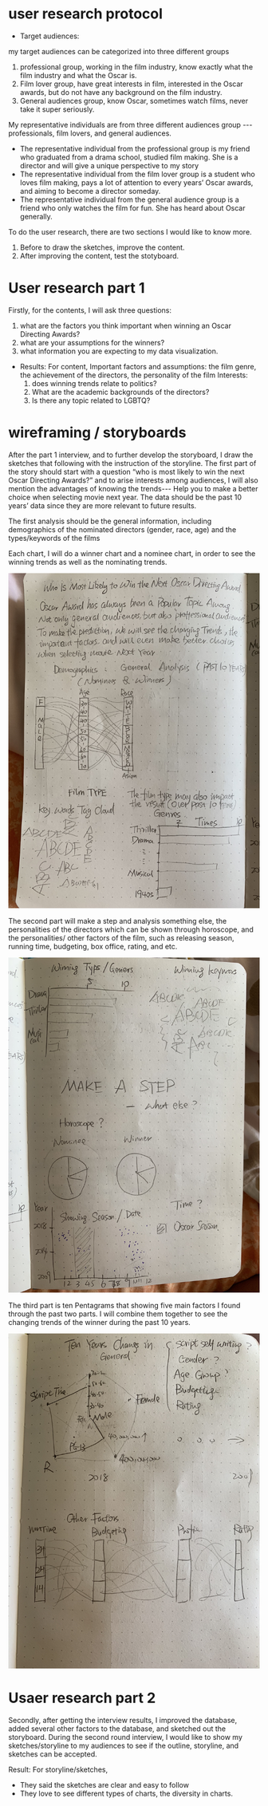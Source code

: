 # user research protocol

- Target audiences: 

my target audiences can be categorized into three different groups
   1. professional group, working in the film industry, know exactly what the film industry and what the Oscar is.
   2. Film lover group, have great interests in film, interested in the Oscar awards, but do not have any background on the film industry.
   3. General audiences group, know Oscar, sometimes watch films, never take it super seriously.



My representative individuals are from three different audiences group --- professionals, film lovers, and general audiences.

 -  The representative individual from the professional group is my friend who graduated from a drama school, studied film making. She is a director and will give a unique perspective to my story
 -  The representative individual from the film lover group is a student who loves film making, pays a lot of attention to every years’ Oscar awards, and aiming to become a director someday. 
 -  The representative individual from the general audience group is a friend who only watches the film for fun. She has heard about Oscar generally.
 
 

To do the user research, there are two sections I would like to know more.
   1. Before to draw the sketches, improve the content.
   2. After improving the content, test the stotyboard.


 # User research part 1
Firstly, for the contents, I will ask three questions:
   1. what are the factors you think important when winning an Oscar Directing Awards?
   2. what are your assumptions for the winners?
   3. what information you are expecting to my data visualization. 

- Results:
For content, 
Important factors and assumptions: the film genre, the achievement of the directors, the personality of the film
Interests: 
   1. does winning trends relate to politics? 
   2. What are the academic backgrounds of the directors? 
   3. Is there any topic related to LGBTQ?
 
 
 
 
 # wireframing / storyboards
 
 

After the part 1 interview, and to further develop the storyboard, I draw the sketches that following with the instruction of the storyline. 
The first part of the story should start with a question “who is most likely to win the next Oscar Directing Awards?” and to arise interests among audiences, I will also mention the advantages of knowing the trends--- Help you to make a better choice when selecting movie next year. The data should be the past 10 years’ data since they are more relevant to future results. 


The first analysis should be the general information, including demographics of the nominated directors (gender, race, age) and the types/keywords of the films

Each chart, I will do a winner chart and a nominee chart, in order to see the winning trends as well as the nominating trends.


![data visualization](/i.JPG)


The second part will make a step and analysis something else, the personalities of the directors which can be shown through horoscope, and the personalities/ other factors of the film, such as releasing season, running time, budgeting, box office, rating, and etc.


![data visualization](/ii.JPG)


The third part is ten Pentagrams that showing five main factors I found through the past two parts. I will combine them together to see the changing trends of the winner during the past 10 years.


![data visualization](/iii.JPG)



# Usaer research part 2

Secondly, after getting the interview results, I improved the database, added several other factors to the database, and sketched out the storyboard.
During the second round interview, I would like to show my sketches/storyline to my audiences to see if the outline, storyline, and sketches can be accepted.

 Result:
For storyline/sketches,
 - They said the sketches are clear and easy to follow
 - They love to see different types of charts, the diversity in charts.
 
 














